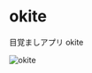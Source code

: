 # okite
目覚ましアプリ okite

![okite](https://github.com/IshiharaAyako/okite/wiki/okite.wiki/SimulatorScreenShot.png)
